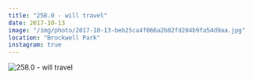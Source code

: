 ```yaml
---
title: "258.0 - will travel"
date: 2017-10-13
image: "/img/photo/2017-10-13-beb25ca4f066a2b82fd204b9fa54d9aa.jpg"
location: "Brockwell Park"
instagram: true
---
```


![258.0 - will travel](/img/photo/2017-10-13-beb25ca4f066a2b82fd204b9fa54d9aa.jpg)
